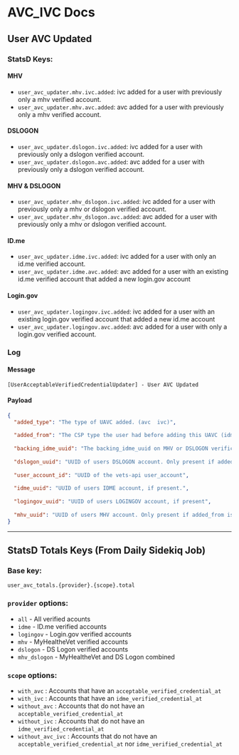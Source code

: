 # AVC_IVC Docs

## User AVC Updated 

### StatsD Keys:

#### MHV

- `user_avc_updater.mhv.ivc.added`: ivc added for a user with previously only a mhv verified account.
- `user_avc_updater.mhv.avc.added`: avc added for a user with previously only a mhv verified account.

#### DSLOGON

- `user_avc_updater.dslogon.ivc.added`: ivc added for a user with previously only a dslogon verified account.
- `user_avc_updater.dslogon.avc.added`: avc added for a user with previously only a dslogon verified account.

#### MHV & DSLOGON

- `user_avc_updater.mhv_dslogon.ivc.added`: ivc added for a user with previously only a mhv or dslogon verified account.
- `user_avc_updater.mhv_dslogon.avc.added`: avc added for a user with previously only a mhv or dslogon verified account.

#### ID.me

- `user_avc_updater.idme.ivc.added`: ivc added for a user with only an id.me verified account.
- `user_avc_updater.idme.avc.added`: avc added for a user with an existing id.me verified account that added a new login.gov account

#### Login.gov

- `user_avc_updater.logingov.ivc.added`: ivc added for a user with an existing login.gov verified account that added a new id.me account
- `user_avc_updater.logingov.avc.added`: avc added for a user with only a login.gov verified account.


### Log

#### Message
`[UserAcceptableVerifiedCredentialUpdater] - User AVC Updated`

#### Payload
```json
{
  "added_type": "The type of UAVC added. (avc  ivc)",
  
  "added_from": "The CSP type the user had before adding this UAVC (idme, logingov, dslogon, mhv)",
  
  "backing_idme_uuid": "The backing_idme_uuid on MHV or DSLOGON verifications",
  
  "dslogon_uuid": "UUID of users DSLOGON account. Only present if added_from is dslogon",
  
  "user_account_id": "UUID of the vets-api user_account",
  
  "idme_uuid": "UUID of users IDME account, if present.",
  
  "logingov_uuid": "UUID of users LOGINGOV account, if present",
  
  "mhv_uuid": "UUID of users MHV account. Only present if added_from is mhv"
}
```
---
## StatsD Totals Keys (From Daily Sidekiq Job)

### Base key:
`user_avc_totals.{provider}.{scope}.total` 

### `provider` options:

- `all` - All verified acounts 
- `idme` - ID.me verified accounts
- `logingov` - Login.gov verified accounts
- `mhv` - MyHealtheVet verified accounts
- `dslogon` - DS Logon verified accounts
- `mhv_dslogon` - MyHealtheVet and DS Logon combined

### `scope` options:

- `with_avc` : Accounts that have an `acceptable_verified_credential_at` 
- `with_ivc` : Accounts that have an `idme_verified_credential_at` 
- `without_avc` : Accounts that do not have an `acceptable_verified_credential_at` 
- `without_ivc` : Accounts that do not have an `idme_verified_credential_at` 
- `without_avc_ivc` : Accounts that do not have an `acceptable_verified_credential_at`   nor `idme_verified_credential_at` 
